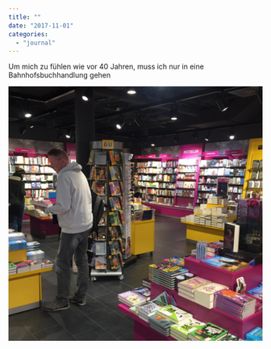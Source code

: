 ```yaml
---
title: ""
date: "2017-11-01"
categories: 
  - "journal"
---
```


Um mich zu fühlen wie vor 40 Jahren, muss ich nur in eine Bahnhofsbuchhandlung gehen

![](images/b59520e824.jpg)
